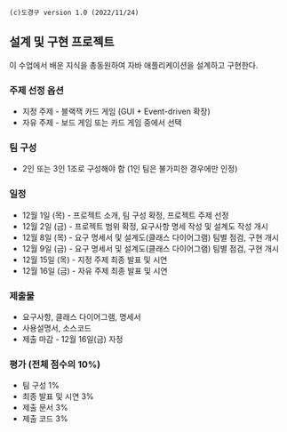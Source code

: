 ```
(c)도경구 version 1.0 (2022/11/24)
```

## 설계 및 구현 프로젝트

이 수업에서 배운 지식을 총동원하여 자바 애플리케이션을 설계하고 구현한다.  

### 주제 선정 옵션
- 지정 주제 - 블랙잭 카드 게임 (GUI + Event-driven 확장)
- 자유 주제 - 보드 게임 또는 카드 게임 중에서 선택

### 팀 구성
- 2인 또는 3인  1조로 구성해야 함 (1인 팀은 불가피한 경우에만 인정)

### 일정
- 12월 1일 (목) - 프로젝트 소개, 팀 구성 확정, 프로젝트 주제 선정
- 12월 2일 (금) - 프로젝트 범위 확정, 요구사항 명세 작성 및 설계도 작성 개시
- 12월 8일 (목) - 요구 명세서 및 설계도(클래스 다이어그램) 팀별 점검, 구현 개시
- 12월 9일 (금) - 요구 명세서 및 설계도(클래스 다이어그램) 팀별 점검, 구현 개시 
- 12월 15일 (목) - 지정 주제 최종 발표 및 시연
- 12월 16일 (금) - 자유 주제 최종 발표 및 시연

### 제출물
- 요구사항, 클래스 다이어그램, 명세서
- 사용설명서, 소스코드
- 제출 마감 - 12월 16일(금) 자정

### 평가 (전체 점수의 10%)
- 팀 구성 1%
- 최종 발표 및 시연 3%
- 제출 문서 3%
- 제출 코드 3%










